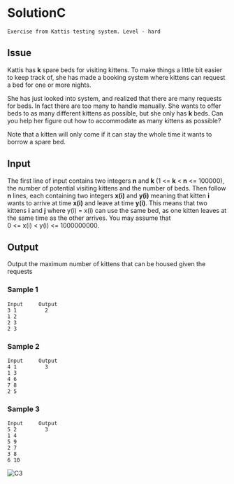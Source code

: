 # SolutionC
``
Exercise from Kattis testing system. Level - hard
``

## Issue
Kattis has **k** spare beds for visiting kittens. To make things a little bit easier to keep track of, she has made a 
booking system where kittens can request a bed for one or more nights.

She has just looked into system, and realized that there are many requests for beds. In fact there are too many 
to handle manually. She wants to offer beds to as many different kittens as possible, but she only has **k** beds. Can
you help her figure out how to accommodate as many kittens as possible?

Note that a kitten will only come if it can stay the whole time it wants to borrow a spare bed.

## Input
The first line of input contains two integers **n** and **k** (1 <= **k** < **n** <= 100000), the number of potential 
visiting kittens and the number of beds. Then follow **n** lines, each containing two integers **x(i)** and **y(i)** meaning that 
kitten **i** wants to arrive at time **x(i)** and leave at time **y(i)**. This means that two kittens **i** and **j** where 
y(i) = x(i) can use the same bed, as one kitten leaves at the same time as the other arrives. You may assume
that  
0 <= x(i) < y(i) <= 1000000000.
## Output
Output the maximum number of kittens that can be housed given the requests

### Sample 1 
```
Input     Output 
3 1         2
1 2
2 3 
2 3
```
### Sample 2
```
Input     Output 
4 1         3
1 3
4 6
7 8
2 5
```
### Sample 3
```
Input     Output 
5 2         3
1 4
5 9
2 7
3 8
6 10
```
![C3](https://user-images.githubusercontent.com/47819609/177035846-a366263d-c40b-4081-aa20-5ac12edfc28c.jpg)
